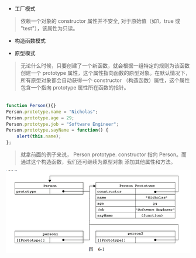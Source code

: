 - 工厂模式

> 依赖一个对象的 constructor 属性并不安全, 对于原始值（如1，true 或 "test"），该属性为只读。

- 构造函数模式

- 原型模式

> 无论什么时候，只要创建了一个新函数，就会根据一组特定的规则为该函数创建一个 prototype
属性，这个属性指向函数的原型对象。在默认情况下，所有原型对象都会自动获得一个 constructor
（构造函数）属性，这个属性包含一个指向 prototype 属性所在函数的指针。

``` javascript

function Person(){}
Person.prototype.name = "Nicholas";
Person.prototype.age = 29;
Person.prototype.job = "Software Engineer";
Person.prototype.sayName = function() {
    alert(this.name);
};

```
>就拿前面的例子来说，
Person.prototype. constructor 指向 Person。而通过这个构造函数，我们还可继续为原型对象
添加其他属性和方法。

<p align="center">
  <img alt="原型指针" src="prototype.png">
</p>
